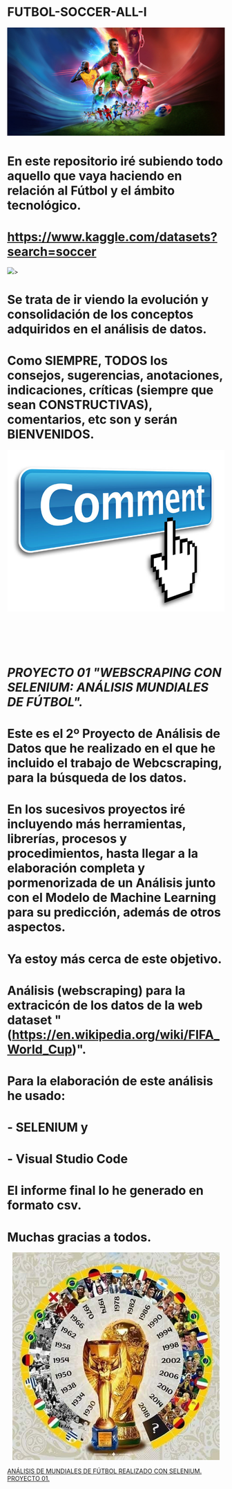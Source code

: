 # FUTBOL-SOCCER-ALL-I
<p align="center">
  <img src = "FUTBOL_04_ANALISIS_DATOS.jpeg" alt = "Imagen de cabecera para el repositorio de Fútbol-Todo en uno">
</p>

# En este repositorio iré subiendo todo aquello que vaya haciendo en relación al Fútbol y el ámbito tecnológico.
# https://www.kaggle.com/datasets?search=soccer
![](kaggle.png)>

# Se trata de ir viendo la evolución y consolidación de los conceptos adquiridos en el análisis de datos.
# Como SIEMPRE, TODOS los consejos, sugerencias, anotaciones, indicaciones, críticas (siempre que sean CONSTRUCTIVAS), comentarios, etc son y serán BIENVENIDOS.
<p align="center">
  <a href="mailto:loquelojonove1975@gmail.com" target="_blank" rel = "noopener noreferrer" title="Email" rel="noopener"><img src="Comentarios.jpg" title="Email"></i></a>
</p>

<br></br>
<br></br>

# <i>PROYECTO 01 "WEBSCRAPING CON SELENIUM: ANÁLISIS MUNDIALES DE FÚTBOL".</i>
# Este es el 2º Proyecto de Análisis de Datos que he realizado en el que he incluido el trabajo de Webcscraping, para la búsqueda de los datos.
# En los sucesivos proyectos iré incluyendo más herramientas, librerías, procesos y procedimientos, hasta llegar a la elaboración completa y pormenorizada de un Análisis junto con el Modelo de Machine Learning para su predicción, además de otros aspectos.
# Ya estoy más cerca de este objetivo. 

# Análisis (webscraping) para la extracicón de los datos de la web dataset "(https://en.wikipedia.org/wiki/FIFA_World_Cup)".
# Para la elaboración de este análisis he usado:
# - SELENIUM y
# - Visual Studio Code
# El informe final lo he generado en formato csv.
# Muchas gracias a todos.
<p align="center"> 
  <img src = "FIFA2.jpg" alt = " Imagen de los diferentes Mundiales de fútbol">
</p>
<p><a target="_blank" rel = "noopener noreferrer" href="01MUNDIALES_FUTBOL_CON_SELENIUM.ipynb"> ANÁLISIS DE MUNDIALES DE FÚTBOL REALIZADO CON SELENIUM. PROYECTO 01.</a></p>

